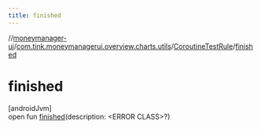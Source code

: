 ```yaml
---
title: finished
---
```

//[moneymanager-ui](../../../index.html)/[com.tink.moneymanagerui.overview.charts.utils](../index.html)/[CoroutineTestRule](index.html)/[finished](finished.html)



# finished



[androidJvm]\
open fun [finished](finished.html)(description: &lt;ERROR CLASS&gt;?)




